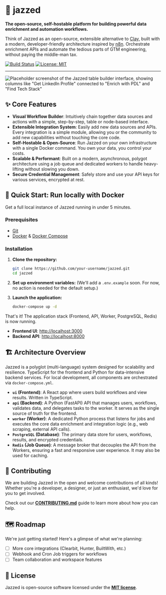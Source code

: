 # 🎺 jazzed

**The open-source, self-hostable platform for building powerful data enrichment and automation workflows.**

Think of Jazzed as an open-source, extensible alternative to [Clay](https://clay.com/), built with a modern, developer-friendly architecture inspired by [n8n](https://n8n.io/). Orchestrate enrichment APIs and automate the tedious parts of GTM engineering, without paying the middle-man tax.

[![Build Status](https://img.shields.io/github/actions/workflow/status/your-username/jazzed/ci.yml?branch=main&style=flat-square)](https://github.com/your-username/jazzed/actions)
[![License: MIT](https://img.shields.io/badge/License-MIT-yellow.svg?style=flat-square)](https://opensource.org/licenses/MIT)

---
![Placeholder screenshot of the Jazzed table builder interface, showing columns like "Get LinkedIn Profile" connected to "Enrich with PDL" and "Find Tech Stack"](https://via.placeholder.com/800x450.png?text=Jazzed+Workflow+Builder+UI)

## ✨ Core Features

*   **Visual Workflow Builder**: Intuitively chain together data sources and actions with a simple, step-by-step, table or node-based interface.
*   **Extensible Integration System**: Easily add new data sources and APIs. Every integration is a simple module, allowing you or the community to add new capabilities without touching the core code.
*   **Self-Hostable & Open-Source**: Run Jazzed on your own infrastructure with a single Docker command. You own your data, you control your costs.
*   **Scalable & Performant**: Built on a modern, asynchronous, polygot architecture using a job queue and dedicated workers to handle heavy-lifting without slowing you down.
*   **Secure Credential Management**: Safely store and use your API keys for various services, encrypted at rest.

## 🚀 Quick Start: Run locally with Docker

Get a full local instance of Jazzed running in under 5 minutes.

### Prerequisites

*   [Git](https://git-scm.com/)
*   [Docker](https://www.docker.com/get-started) & [Docker Compose](https://docs.docker.com/compose/install/)

### Installation

1.  **Clone the repository:**
    ```bash
    git clone https://github.com/your-username/jazzed.git
    cd jazzed
    ```
2.  **Set up environment variables:**
    (We'll add a `.env.example` soon. For now, no action is needed for the default setup.)

3.  **Launch the application:**
    ```bash
    docker-compose up -d
    ```

That's it! The application stack (Frontend, API, Worker, PostgreSQL, Redis) is now running.

*   **Frontend UI**: [http://localhost:3000](http://localhost:3000)
*   **Backend API**: [http://localhost:8000](http://localhost:8000)

## 🏗️ Architecture Overview

Jazzed is a polyglot (multi-language) system designed for scalability and resilience. TypeScript for the frontend and Python for data-intensive backend services. For local development, all components are orchestrated via `docker-compose.yml`.

*   **`ui` (Frontend)**: A React app where users build workflows and view results. Written in TypeScript.
*   **`api` (Backend)**:  A Python (FastAPI) API that manages users, workflows, validates data, and delegates tasks to the worker. It serves as the single source of truth for the frontend.
*   **`worker` (Worker)**: A dedicated Python process that listens for jobs and executes the core data enrichment and integration logic (e.g., web scraping, external API calls).
*   **`PostgreSQL` (Database)**: The primary data store for users, workflows, results, and encrypted credentials.
*   **`Redis` (Job Queue)**: A message broker that decouples the API from the Workers, ensuring a fast and responsive user experience. It may also be used for caching.

## 🤝 Contributing

We are building Jazzed in the open and welcome contributions of all kinds! Whether you're a developer, a designer, or just an enthusiast, we'd love for you to get involved.

Check out our **[CONTRIBUTING.md](CONTRIBUTING.md)** guide to learn more about how you can help.

## 🗺️ Roadmap

We're just getting started! Here's a glimpse of what we're planning:

*   [ ] More core integrations (Clearbit, Hunter, BuiltWith, etc.)
*   [ ] Webhook and Cron Job triggers for workflows
*   [ ] Team collaboration and workspace features

## 📄 License

Jazzed is open-source software licensed under the **[MIT license](LICENSE)**.